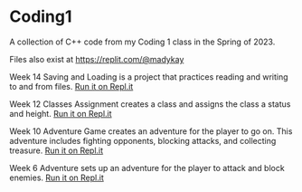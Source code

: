 # Coding1
A collection of C++ code from my Coding 1 class in the Spring of 2023. 

Files also exist at https://replit.com/@madykay

Week 14 Saving and Loading is a project that practices reading and writing to and from files. [Run it on Repl.it](https://replit.com/@madykay/Week14Coding1Assignment?v=1)

Week 12 Classes Assignment creates a class and assigns the class a status and height. [Run it on Repl.it](https://replit.com/@madykay/Classes-Assignment?v=1)

Week 10 Adventure Game creates an adventure for the player to go on. This adventure includes fighting opponents, blocking attacks, and collecting treasure. [Run it on Repl.it](https://replit.com/@madykay/Adventure-Pt2?v=1)

Week 6 Adventure sets up an adventure for the player to attack and block enemies. [Run it on Repl.it](https://replit.com/@madykay/Adventure?v=1)
